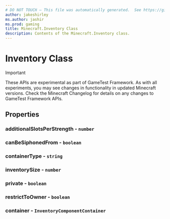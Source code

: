 ```yaml
---
# DO NOT TOUCH — This file was automatically generated.  See https://github.com/Mojang/MinecraftScriptingApiDocsGenerator to modify descriptions, examples, etc.
author: jakeshirley
ms.author: jashir
ms.prod: gaming
title: Minecraft.Inventory Class
description: Contents of the Minecraft.Inventory class.
---
```

# Inventory Class
>[!IMPORTANT]
>These APIs are experimental as part of GameTest Framework. As with all experiments, you may see changes in functionality in updated Minecraft versions. Check the Minecraft Changelog for details on any changes to GameTest Framework APIs.
## Properties
### **additionalSlotsPerStrength** - `number`



### **canBeSiphonedFrom** - `boolean`



### **containerType** - `string`



### **inventorySize** - `number`



### **private** - `boolean`



### **restrictToOwner** - `boolean`



### **container** - `InventoryComponentContainer`





